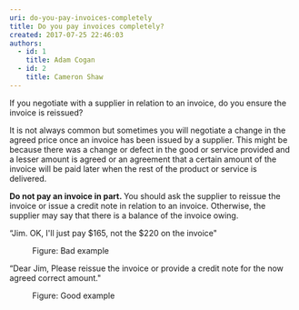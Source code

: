 ```yaml
---
uri: do-you-pay-invoices-completely
title: Do you pay invoices completely?
created: 2017-07-25 22:46:03
authors:
  - id: 1
    title: Adam Cogan
  - id: 2
    title: Cameron Shaw
---
```





<span class='intro'> <p>If you negotiate with a supplier in relation to an invoice, do you ensure the invoice is reissued? <br></p><p>It is not always common but sometimes you will negotiate a change in the agreed price once an invoice has been issued by a supplier. This might be because there was a change or defect in the good or service provided and a lesser amount is agreed or an agreement that a certain amount of the invoice will be paid later when the rest of the product or service is delivered.<br></p> </span>

<p><strong>Do not pay an invoice in part.&#160;</strong>You should ask the supplier to reissue the invoice or issue a credit note in relation to an invoice. Otherwise, the supplier may say that there is a balance of the invoice owing.&#160;&#160;<br></p><p class="ssw15-rteElement-GreyBox">“Jim. OK, I'll just pay $165, not the $220 on the invoice&quot;<br></p><div><dd class="ssw15-rteElement-FigureBad">Figure&#58; Bad example<br></dd><p class="ssw15-rteElement-GreyBox">“Dear Jim, Please reissue the invoice or provide a credit note for the now agreed correct amount.&quot;&#160;<br></p><dd class="ssw15-rteElement-FigureGood">Figure&#58; Good example<br></dd></div>


